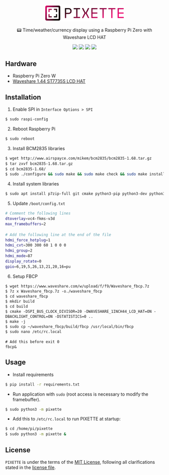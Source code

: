 <p align="center">
    <img src="pixette/assets/images/logo.png" width="256">
    <p align="center">📟 Time/weather/currency display using a Raspberry Pi Zero with Waveshare LCD HAT</p>
    <p align="center">
        <img src="https://img.shields.io/badge/-Raspberry%20Pi%20Zero%20W-black?style=flat-square&logo=raspberry%20pi&logoColor=C51A4A">
        <img src="https://img.shields.io/badge/python-3.9%2B-lightblue?style=flat-square&logo=python&logoColor=lightblue">
        <img src="https://img.shields.io/github/license/EXLER/pixette?style=flat-square">
        <img src="https://img.shields.io/github/repo-size/EXLER/pixette?style=flat-square">
    </p>
</p>

## Hardware

* Raspberry Pi Zero W
* [Waveshare 1.44 ST7735S LCD HAT](https://www.waveshare.com/wiki/1.44inch_LCD_HAT)

## Installation

1. Enable SPI in `Interface Options > SPI`
```bash
$ sudo raspi-config
```

2. Reboot Raspberry Pi
```bash
$ sudo reboot
```

3. Install BCM2835 libraries
```bash
$ wget http://www.airspayce.com/mikem/bcm2835/bcm2835-1.68.tar.gz
$ tar zxvf bcm2835-1.68.tar.gz 
$ cd bcm2835-1.68/
$ sudo ./configure && sudo make && sudo make check && sudo make install
```

4. Install system libraries
```bash
$ sudo apt install p7zip-full git cmake python3-pip python3-dev python3-pygame python3-gpiozero python3-numpy libsdl2-dev libsdl2-image-dev libjpeg-dev libsdl2-ttf-dev libfreetype6-dev libsdl2-mixer-dev libportmidi-dev
```

5. Update `/boot/config.txt`
```bash
# Comment the following lines
dtoverlay=vc4-fkms-v3d
max_framebuffers=2

# Add the following line at the end of the file
hdmi_force_hotplug=1
hdmi_cvt=300 300 60 1 0 0 0
hdmi_group=2
hdmi_mode=87
display_rotate=0
gpio=6,19,5,26,13,21,20,16=pu
```

6. Setup FBCP
```
$ wget https://www.waveshare.com/w/upload/f/f9/Waveshare_fbcp.7z
$ 7z x Waveshare_fbcp.7z -o./waveshare_fbcp
$ cd waveshare_fbcp
$ mkdir build
$ cd build
$ cmake -DSPI_BUS_CLOCK_DIVISOR=20 -DWAVESHARE_1INCH44_LCD_HAT=ON -DBACKLIGHT_CONTROL=ON -DSTATISTICS=0 ..
$ make -j
$ sudo cp ~/waveshare_fbcp/build/fbcp /usr/local/bin/fbcp
$ sudo nano /etc/rc.local

# Add this before exit 0
fbcp&
```

## Usage

* Install requirements
```bash
$ pip install -r requirements.txt
```

* Run application with `sudo` (root access is necessary to modify the framebuffer).

```bash
$ sudo python3 -m pixette
```

* Add this to `/etc/rc.local` to run PIXETTE at startup:
```bash
$ cd /home/pi/pixette
$ sudo python3 -m pixette &
```

## License

`PIXETTE` is under the terms of the [MIT License](https://www.tldrlegal.com/l/mit), following all clarifications stated in the [license file](LICENSE).
